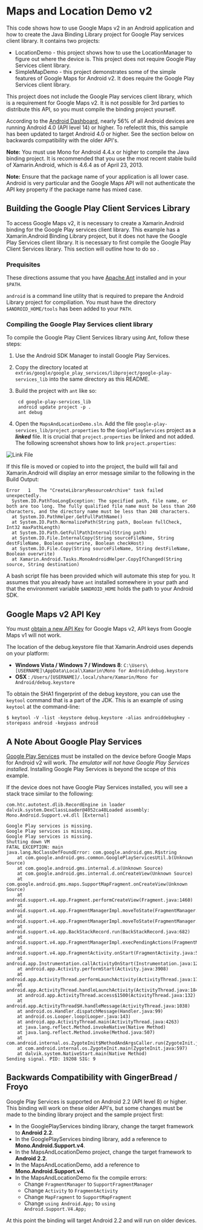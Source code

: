 Maps and Location Demo v2
=========================

This code shows how to use Google Maps v2 in an Android application and how to create the Java Binding Library project for Google Play services client library. It contains two projects:

* LocationDemo - this project shows how to use the LocationManager to figure out where the device is. This project does not require Google Play Services client library.
* SimpleMapDemo - this project demonstrates some of the simple features of Google Maps for Android v2. It does require the Google Play Services client library.

This project does not include the Google Play services client library, which is a requirement for Google Maps v2. It is not possible for 3rd parties to distribute this API, so you must compile the binding project yourself.

According to the [Android Dashboard](http://developer.android.com/about/dashboards/index.html), nearly 56% of all Android devices are running Android 4.0 (API level 14) or higher. To refelectit this, this sample has been updated to target Android 4.0 or higher. See the section below on backwards compatibility with the older API's.

**Note:** You must use Mono for Android 4.4.x or higher to compile the Java binding project. It is recommended that you use the most recent stable build of Xamarin.Android, which is 4.6.4 as of April 23, 2013.

**Note:** Ensure that the package name of your application is all lower case. Android is very particular and the Google Maps API will not authenticate the API key property if the package name has mixed case.


Building the Google Play Client Services Library
------------------------------------------------

To access Google Maps v2, it is necessary to create a Xamarin.Android binding for the Google Play services client library. This example has a Xamarin.Android Binding Library project, but it does not have the Google Play Services client library. It is necessary to first compile the Google Play Client Services library. This section will outline how to do so .

### Prequisites

These directions assume that you have [Apache Ant](http://ant.apache.org/) installed and in your `$PATH`. 

`android` is a command line utility that is required to prepare the Android Library project for compiliation. You must have the directory `$ANDROID_HOME/tools` has been added to your `PATH`. 

### Compiling the Google Play Services client library

To compile the Google Play Client Services library using Ant, follow these steps:

1. Use the Android SDK Manager to install Google Play Services.
2. Copy the directory located at `extras/google/google_play_services/libproject/google-play-services_lib` into the same directory as this README.
3. Build the project with `ant` like so:
    
        cd google-play-services_lib
        android update project -p .
        ant debug

4. Open the `MapsAndLocationDemo.sln`. Add the file `google-play-services_lib/project.properties` to the `GooglePlayServices` project as a ***linked*** file. It is crucial that <code>project.properties</code> be linked and not added. The following screenshot shows how to link <code>project.properties</code>:

![Link File](/images/link_file.png)

If this file is moved or copied to into the project, the build will fail and Xamarin.Android will display an error message similar to the following in the Build Output:

    Error   1   The "CreateLibraryResourceArchive" task failed unexpectedly.
      System.IO.PathTooLongException: The specified path, file name, or both are too long. The fully qualified file name must be less than 260 characters, and the directory name must be less than 248 characters.
      at System.IO.PathHelper.GetFullPathName()
      at System.IO.Path.NormalizePath(String path, Boolean fullCheck, Int32 maxPathLength)
      at System.IO.Path.GetFullPathInternal(String path)
      at System.IO.File.InternalCopy(String sourceFileName, String destFileName, Boolean overwrite, Boolean checkHost)
      at System.IO.File.Copy(String sourceFileName, String destFileName, Boolean overwrite)
      at Xamarin.Android.Tasks.MonoAndroidHelper.CopyIfChanged(String source, String destination)


A bash script file has been provided which will automate this step for you. It assumes that you already have `ant` installed somewhere in your path and that the environment variable `$ANDROID_HOME` holds the path to your Android SDK.

Google Maps v2 API Key
----------------------

You must [obtain a new API Key](https://developers.google.com/maps/documentation/android/start#the_google_maps_api_key) for Google Maps v2, API keys from Google Maps v1 will not work. 

The location of the debug.keystore file that Xamarin.Android uses depends on your platform:

- **Windows Vista / Windows 7 / Windows 8**: `C:\Users\[USERNAME]\AppData\Local\Xamarin\Mono for Android\debug.keystore`
- **OSX** : `/Users/[USERNAME]/.local/share/Xamarin/Mono for Android/debug.keystore`

To obtain the SHA1 fingerprint of the debug keystore, you can use the `keytool` command that is a part of the JDK. This is an example of using `keytool` at the command-line:

    $ keytool -V -list -keystore debug.keystore -alias androiddebugkey -storepass android -keypass android

A Note About Google Play Services
---------------------------------

[Google Play Services](https://play.google.com/store/apps/details?id=com.google.android.gms) must be installed on the device before Google Maps for Android v2 will work. *The emulator will not have Google Play Services installed*. Installing Google Play Services is beyond the scope of this example. 

If the device does not have Google Play Services installed, you will see a stack trace similar to the following:

	com.htc.autotest.dlib.RecordEngine in loader dalvik.system.DexClassLoader@4052ca48Loaded assembly: Mono.Android.Support.v4.dll [External]
	
	Google Play services is missing.
	Google Play services is missing.
	Google Play services is missing.
	Shutting down VM
	FATAL EXCEPTION: main
	java.lang.NoClassDefFoundError: com.google.android.gms.R$string
		at com.google.android.gms.common.GooglePlayServicesUtil.b(Unknown Source)
		at com.google.android.gms.internal.d.a(Unknown Source)
		at com.google.android.gms.internal.d.onCreateView(Unknown Source)
		at com.google.android.gms.maps.SupportMapFragment.onCreateView(Unknown Source)
		at android.support.v4.app.Fragment.performCreateView(Fragment.java:1460)
		at android.support.v4.app.FragmentManagerImpl.moveToState(FragmentManager.java:911)
		at android.support.v4.app.FragmentManagerImpl.moveToState(FragmentManager.java:1088)
		at android.support.v4.app.BackStackRecord.run(BackStackRecord.java:682)
		at android.support.v4.app.FragmentManagerImpl.execPendingActions(FragmentManager.java:1444)
		at android.support.v4.app.FragmentActivity.onStart(FragmentActivity.java:551)
		at android.app.Instrumentation.callActivityOnStart(Instrumentation.java:1201)
		at android.app.Activity.performStart(Activity.java:3908)
		at android.app.ActivityThread.performLaunchActivity(ActivityThread.java:1794)
		at android.app.ActivityThread.handleLaunchActivity(ActivityThread.java:1842)
		at android.app.ActivityThread.access$1500(ActivityThread.java:132)
		at android.app.ActivityThread$H.handleMessage(ActivityThread.java:1038)
		at android.os.Handler.dispatchMessage(Handler.java:99)
		at android.os.Looper.loop(Looper.java:143)
		at android.app.ActivityThread.main(ActivityThread.java:4263)
		at java.lang.reflect.Method.invokeNative(Native Method)
		at java.lang.reflect.Method.invoke(Method.java:507)
		at com.android.internal.os.ZygoteInit$MethodAndArgsCaller.run(ZygoteInit.java:839)
		at com.android.internal.os.ZygoteInit.main(ZygoteInit.java:597)
		at dalvik.system.NativeStart.main(Native Method)
	Sending signal. PID: 19208 SIG: 9
	
	
Backwards Compatibility with GingerBread / Froyo
------------------------------------------------

Google Play Services is supported on Android 2.2 (API level 8) or higher. This binding will work on these older API's, but some changes must be made to the binding library project and the sample project first:

* In the GooglePlayServices binding library, change the target framework to **Android 2.2**.
* In the GooglePlayServices binding library, add a reference to **Mono.Android.Support.v4**.
* In the MapsAndLocationDemo project, change the target framework to **Android 2.2**.
* In the MapsAndLocationDemo, add a reference to **Mono.Android.Support.v4**.
* In the MapsAndLocationDemo fix the compile errors: 
	* Change <code>FragmentManager</code> to <code>SupportFragmentManager</code>
	* Change <code>Activity</code> to <code>FragmentActivity</code>
	* Change <code>MapFragment</code> to <code>SupportMapFragment</code>
	* Change <code>using Android.App;</code> to <code>using Android.Support.V4.App;</code>

At this point the binding will target Android 2.2 and will run on older devices.
	    